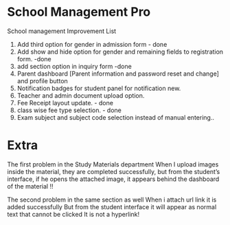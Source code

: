 # School Management Pro

School management Improvement List

1. Add third option for gender in admission form - done
2. Add show and hide option for gender and remaining fields to registration form. -done
3. add section option in inquiry form -done
4. Parent dashboard [Parent information and password reset and change] and profile button
5. Notification badges for student panel for notification new.
6. Teacher and admin document upload option.
7. Fee Receipt layout update. - done
8. class wise fee type selection. - done
9. Exam subject and subject code selection instead of manual entering..


# Extra 

The first problem in the Study Materials department When I upload images inside the material, they are completed successfully, but from the student’s interface, if he opens the attached image, it appears behind the dashboard of the material !!

The second problem in the same section as well When i attach url link it is added successfully But from the student interface it will appear as normal text that cannot be clicked It is not a hyperlink!

